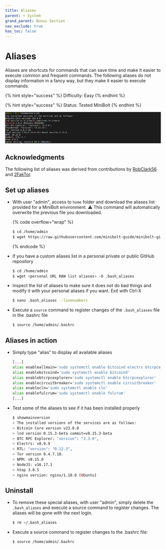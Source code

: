 ```yaml
---
title: Aliases
parent: + System
grand_parent: Bonus Section
nav_exclude: true
has_toc: false
---
```


# Aliases

Aliases are shortcuts for commands that can save time and make it easier to execute common and frequent commands. The following aliases do not display information in a fancy way, but they make it easier to execute commands.

{% hint style="success" %}
Difficulty: Easy
{% endhint %}

{% hint style="success" %}
Status: Tested MiniBolt
{% endhint %}

![](../../images/aliases-demo.PNG)

## Acknowledgments

The following list of aliases was derived from contributions by [RobClark56](https://github.com/robclark56) and [2FakTor](https://github.com/twofaktor).

## Set up aliases

*   With user "admin", access to `home` folder and download the aliases list provided for a MiniBolt environment. ⚠️ This command will automatically overwrite the previous file you downloaded.

    {% code overflow="wrap" %}
    ```sh
    $ cd /home/admin
    $ wget https://raw.githubusercontent.com/minibolt-guide/minibolt-gitbook/main/resources/.bash_aliases -O .bash_aliases 
    ```
    {% endcode %}
*   If you have a custom aliases list in a personal private or public GitHub repository

    ```sh
    $ cd /home/admin
    $ wget <personal URL RAW list aliases> -O .bash_aliases
    ```
*   Inspect the list of aliases to make sure it does not do bad things and modify it with your personal aliases if you want. Exit with Ctrl-X

    ```sh
    $ nano .bash_aliases --linenumbers
    ```
*   Execute a `source` command to register changes of the `.bash_aliases` file in the .bashrc file

    ```sh
    $ source /home/admin/.bashrc
    ```

## Aliases in action

*   Simply type "alias" to display all available aliases

    ```sh
    [...]
    alias enableallmain='sudo systemctl enable bitcoind electrs btcrpcexplorer lnd rtl scb-backup'
    alias enablebitcoind='sudo systemctl enable bitcoind'
    alias enablebtcrpcexplorer='sudo systemctl enable btcrpcexplorer'
    alias enablecircuitbreaker='sudo systemctl enable circuitbreaker'
    alias enablecln='sudo systemctl enable cln'
    alias enablefulcrum='sudo systemctl enable fulcrum'
    [...]
    ```
*   Test some of the aliases to see if it has been installed properly

    ```sh
    $ showmainversion
    > The installed versions of the services are as follows:
    > Bitcoin Core version v23.0.0
    > lnd version 0.15.3-beta commit=v0.15.3-beta
    > BTC RPC Explorer: "version": "3.3.0",
    > Electrs: v0.9.9
    > RTL: "version": "0.12.3",
    > Tor version 0.4.7.10.
    > NPM: v8.15.0
    > NodeJS: v16.17.1
    > htop 3.0.5
    > nginx version: nginx/1.18.0 (Ubuntu)
    ```

## Uninstall

*   To remove these special aliases, with user "admin", simply delete the `.bash_aliases` and execute a source command to register changes. The aliases will be gone with the next login.

    ```sh
    $ rm ~/.bash_aliases
    ```
*   Execute a source command to register changes to the .bashrc file:

    ```sh
    $ source /home/admin/.bashrc
    ```
